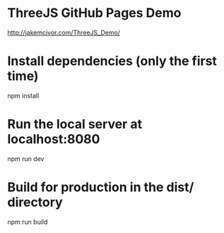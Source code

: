 # ThreeJS GitHub Pages Demo

http://jakemcivor.com/ThreeJS_Demo/


# Install dependencies (only the first time)
npm install

# Run the local server at localhost:8080
npm run dev

# Build for production in the dist/ directory
npm run build

